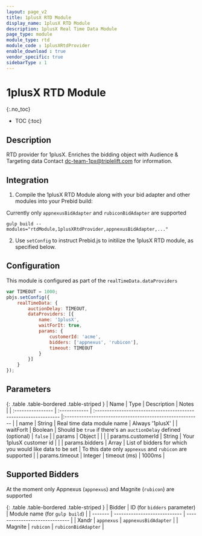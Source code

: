 ```yaml
---
layout: page_v2
title: 1plusX RTD Module
display_name: 1plusX RTD Module
description: 1plusX Real Time Data Module
page_type: module
module_type: rtd
module_code : 1plusXRtdProvider
enable_download : true
vendor_specific: true
sidebarType : 1
---
```


# 1plusX RTD Module
{:.no_toc}

* TOC
{:toc}

## Description

RTD provider for 1plusX. 
Enriches the bidding object with Audience & Targeting data
Contact dc-team-1px@triplelift.com for information.

## Integration

1) Compile the 1plusX RTD Module along with your bid adapter and other modules into your Prebid build:  

Currently only `appnexusBidAdapter` and `rubiconBidAdapter` are supported

```
gulp build --modules="rtdModule,1plusXRtdProvider,appnexusBidAdapter,..."  
```

2) Use `setConfig` to instruct Prebid.js to initilize the 1plusX RTD module, as specified below. 

## Configuration

This module is configured as part of the `realTimeData.dataProviders`  

```javascript
var TIMEOUT = 1000;
pbjs.setConfig({
    realTimeData: {
        auctionDelay: TIMEOUT,
        dataProviders: [{
            name: '1plusX',
            waitForIt: true,
            params: {
                customerId: 'acme',
                bidders: ['appnexus', 'rubicon'],
                timeout: TIMEOUT
            }
        }]
    }
});
```

## Parameters

{: .table .table-bordered .table-striped }
| Name              | Type          | Description                                                      | Notes                                                    |
| :---------------- | :------------ | :--------------------------------------------------------------- |:-------------------------------------------------------- |
| name              | String        | Real time data module name                                       | Always '1plusX'                                          |
| waitForIt         | Boolean       | Should be `true` if there's an `auctionDelay` defined (optional) | `false`                                                  |
| params            | Object        |                                                                  |                                                          |
| params.customerId | String        | Your 1plusX customer id                                          |                                                          |
| params.bidders    | Array<string> | List of bidders for which you would like data to be set          | To this date only `appnexus` and `rubicon` are supported |
| params.timeout    | Integer       | timeout (ms)                                                     | 1000ms                                                   |

## Supported Bidders
At the moment only Appnexus (`appnexus`) and Magnite (`rubicon`) are supported

{: .table .table-bordered .table-striped }
| Bidder  | ID (for `bidders` parameter) | Module name (for `gulp build`) |
| ------- | ---------------------------- | ------------------------------ |
| Xandr   | `appnexus`                   | `appnexusBidAdapter`           |
| Magnite | `rubicon`                    | `rubiconBidAdapter`            |


